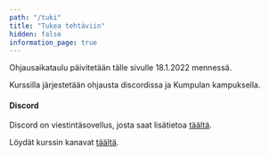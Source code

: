 ```yaml
---
path: "/tuki"
title: "Tukea tehtäviin"
hidden: false
information_page: true
---
```


<notice>Ohjausaikataulu päivitetään tälle sivulle 18.1.2022 mennessä.</notice>

Kurssilla järjestetään ohjausta discordissa ja Kumpulan kampuksella.

#### Discord

Discord on viestintäsovellus, josta saat lisätietoa [täältä](https://discord.com/).

Löydät kurssin kanavat [täältä](https://study.cs.helsinki.fi/discord/join/ohjelmoinnin_mooc).
